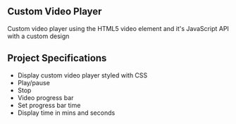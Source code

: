 ## Custom Video Player

Custom video player using the HTML5 video element and it's JavaScript API with a custom design

## Project Specifications

-   Display custom video player styled with CSS
-   Play/pause
-   Stop
-   Video progress bar
-   Set progress bar time
-   Display time in mins and seconds
